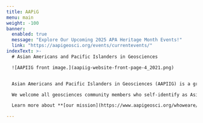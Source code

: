 ```yaml
---
title: AAPiG
menu: main
weight: -100
banner:
  enabled: true
  message: "Explore Our Upcoming 2025 APA Heritage Month Events!"
  link: "https://aapigeosci.org/events/currentevents/"
indexText: >-
  # Asian Americans and Pacific Islanders in Geosciences

  ![AAPIIG front image.](aapiig-website-front-page-4_2021.png)


  Asian Americans and Pacific Islanders in Geosciences (AAPIIG) is a grassroots, member-driven organization committed to building a community that supports AAPIs within geosciences.

  We welcome all geosciences community members who self-identify as Asian American and/or Pacific Islander, as well as individuals of Asian- and/or Pacific Islander-descent working in U.S.-based institutions. Community members include undergraduates, graduate students, recent graduates in transition, post-baccalaureate, and prospective students, postdocs, faculty, educators, administrators, international scholars, industry and non-profit professionals, federal or state employees, researchers, retirees, and more.

  Learn more about **[our mission](https://www.aapigeosci.org/whoweare/ourmission/)**, **[our origin story](https://www.aapigeosci.org/whoweare/ourstory/)**, and **[how to get involved](https://www.aapigeosci.org/getinvolved/)** and **[support us](https://www.aapigeosci.org/supportus/)**.

---
```

